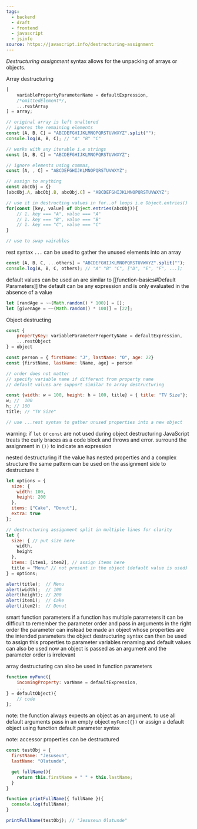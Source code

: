 ```yaml
---
tags:
  - backend
  - draft
  - frontend
  - javascript
  - jsinfo
source: https://javascript.info/destructuring-assignment
---
```

*Destructuring assignment* syntax allows for the unpacking of arrays or objects.

Array destructuring 

```javascript
[
	variablePropertyParameterName = defaultExpression, 
	/*omittedElement*/, 
	...restArray
] = array;
```

```javascript
// original array is left unaltered
// ignores the remaining elements
const [A, B, C] = "ABCDEFGHIJKLMNOPQRSTUVWXYZ".split("");
console.log(A, B, C); // "A" "B" "C"

// works with any iterable i.e strings
const [A, B, C] = "ABCDEFGHIJKLMNOPQRSTUVWXYZ";

// ignore elements using commas,
const [A, , C] = "ABCDEFGHIJKLMNOPQRSTUVWXYZ";

// assign to anything 
const abcObj = {}
[abcObj.A, abcObj.B, abcObj.C] = "ABCDEFGHIJKLMNOPQRSTUVWXYZ";

// use it in destructing values in for..of loops i.e Object.entries()
for(const [key, value] of Object.entries(abcObj)){
	// 1. key === "A", value === "A"
	// 1. key === "B", value === "B"
	// 1. key === "C", value === "C"
}

// use to swap vairables 


```

rest syntax  `...` can be used to gather the unused elements into an array

```javascript
const [A, B, C, ...others] = "ABCDEFGHIJKLMNOPQRSTUVWXYZ".split("");
console.log(A, B, C, others); // "A" "B" "C", ["D", "E", "F", ...];
```

default values can be used an are similar to [[function-basics#Default Parameters]] 
the default can be any expression and is only evaluated in the absence of a value

```javascript
let [randAge = ~~(Math.random() * 100)] = [];
let [givenAge = ~~(Math.random() * 100)] = [22];
```

Object destructing

```javascript
const {
	propertyKey: variableParameterPropertyName = defaultExpression,
	...restObject
} = object
```

```javascript
const person = { firstName: "J", lastName: "O", age: 22}
const {firstName, lastName: lName, age} = person

// order does not matter
// specify variable name if different from property name
// default values are support similar to array destructuring 

const {width: w = 100, height: h = 100, title} = { title: "TV Size"};
w; //  100
h; // 100
title; // "TV Size"

// use ...rest syntax to gather unused properties into a new object
```

warning:
	if `let` or `const` are not used during object destructuring JavaScript treats the curly braces as a code block and throws and error.
	surround the assignment in `())` to indicate an expression

nested destructuring 
if the value has nested properties and a complex structure the same pattern can be used on the assignment side to destructure it

```javascript
let options = {
  size: {
    width: 100,
    height: 200
  },
  items: ["Cake", "Donut"],
  extra: true
};

// destructuring assignment split in multiple lines for clarity
let {
  size: { // put size here
    width,
    height
  },
  items: [item1, item2], // assign items here
  title = "Menu" // not present in the object (default value is used)
} = options;

alert(title);  // Menu
alert(width);  // 100
alert(height); // 200
alert(item1);  // Cake
alert(item2);  // Donut
```

smart function parameters
if a function has multiple parameters it can be difficult to remember the parameter order and pass in arguments in the right order
the parameter can instead be made an object whose properties are the intended parameters 
the object destructuring syntax can then be used to assign this properties to parameter variables
renaming and default values can also be used 
now an object is passed as an argument and the parameter order is irrelevant

array destructuring can also be used in function parameters 

```javascript
function myFunc({
	incomingProperty: varName = defaultExpression,
	...
} = defaultObject){
	// code
};
```

note:
	the function always expects an object as an argument.
	to use all default arguments pass in an empty object `myFunc({})`
	or assign a default object using function default parameter syntax

note:
accessor properties can be destructured 

```javascript
const testObj = {
  firstName: "Jesuseun",
  lastName: "Olatunde",

  get fullName(){
    return this.firstName + " " + this.lastName;
  }
}

function printFullName({ fullName }){
  console.log(fullName);
}

printFullName(testObj); // "Jesuseun Olatunde"
```